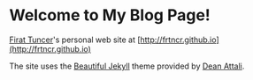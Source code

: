 # Welcome to My Blog Page!


[Firat Tuncer](https://twitter.com/frtncr)'s personal web site at [http://frtncr.github.io](http://frtncr.github.io)

The site uses the [Beautiful Jekyll](http://deanattali.com/beautiful-jekyll) theme provided by [Dean Attali](http://deanattali.com).
